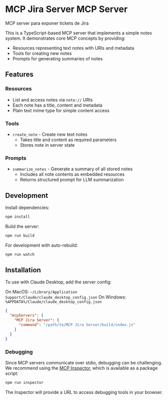 # MCP Jira Server MCP Server

MCP server para exponer tickets de Jira

This is a TypeScript-based MCP server that implements a simple notes system. It demonstrates core MCP concepts by providing:

- Resources representing text notes with URIs and metadata
- Tools for creating new notes
- Prompts for generating summaries of notes

## Features

### Resources

- List and access notes via `note://` URIs
- Each note has a title, content and metadata
- Plain text mime type for simple content access

### Tools

- `create_note` - Create new text notes
  - Takes title and content as required parameters
  - Stores note in server state

### Prompts

- `summarize_notes` - Generate a summary of all stored notes
  - Includes all note contents as embedded resources
  - Returns structured prompt for LLM summarization

## Development

Install dependencies:

```bash
npm install
```

Build the server:

```bash
npm run build
```

For development with auto-rebuild:

```bash
npm run watch
```

## Installation

To use with Claude Desktop, add the server config:

On MacOS: `~/Library/Application Support/Claude/claude_desktop_config.json`
On Windows: `%APPDATA%/Claude/claude_desktop_config.json`

```json
{
  "mcpServers": {
    "MCP Jira Server": {
      "command": "/path/to/MCP Jira Server/build/index.js"
    }
  }
}
```

### Debugging

Since MCP servers communicate over stdio, debugging can be challenging. We recommend using the [MCP Inspector](https://github.com/modelcontextprotocol/inspector), which is available as a package script:

```bash
npm run inspector
```

The Inspector will provide a URL to access debugging tools in your browser.
